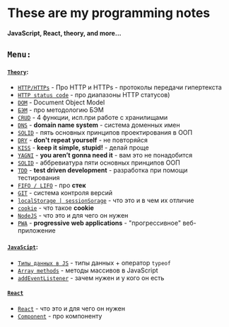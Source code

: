 # These are my programming notes #
#### JavaScript, React, theory, and more... ####

## `Menu:` ##
#### [`Theory`](https://github.com/marinadegames/notes/blob/main/Theory.md): ####
* [`HTTP/HTTPs`](https://github.com/marinadegames/notes/blob/main/Theory.md#http--https) - Про HTTP и HTTPs - протоколы передачи гипертекста
* [`HTTP status code`](https://github.com/marinadegames/notes/blob/main/Theory.md#HTTP-status-code) - про диапазоны HTTP статусов)
* [`DOM`](https://github.com/marinadegames/notes/blob/main/Theory.md#DOM) - Document Object Model
* [`БЭМ`](https://github.com/marinadegames/notes/blob/main/Theory.md#БЭМ) - про методологию БЭМ
* [`CRUD`](https://github.com/marinadegames/notes/blob/main/Theory.md#CRUD) - 4 функции, исп.при работе с хранилищами
* [`DNS`](https://github.com/marinadegames/notes/blob/main/Theory.md#dns) - **domain name system** - система доменных имен
* [`SOLID`](https://github.com/marinadegames/notes/blob/main/Theory.md#solid) - пять основных принципов проектирования в ООП
* [`DRY`](https://github.com/marinadegames/notes/blob/main/Theory.md#dry) - **don't repeat yourself** - не повторяйся
* [`KISS`](https://github.com/marinadegames/notes/blob/main/Theory.md#kiss) - **keep it simple, stupid!** - делай проще  
* [`YAGNI`](https://github.com/marinadegames/notes/blob/main/Theory.md#yagni) -  **you aren’t gonna need it** - вам это не понадобится
* [`SOLID`](https://github.com/marinadegames/notes/blob/main/Theory.md#solid) - аббревиатура пяти основных принципов ООП 
* [`TDD`](https://github.com/marinadegames/notes/blob/main/Theory.md#tdd) - **test driven development** - разработка при помощи тестирования
* [`FIFO / LIFO`](https://github.com/marinadegames/notes/blob/main/Theory.md#fifo--lifo) - про **стек**
* [`GIT`](https://github.com/marinadegames/notes/edit/main/Theory.md#GIT) - система контроля версий
* [`localStorage | sessionSorage`](https://github.com/marinadegames/notes/blob/main/Theory.md#localstorage--sessionsorage) - что это и в чем их отличие
* [`cookie`](https://github.com/marinadegames/notes/blob/main/Theory.md#cookie) - что такое **cookie**
* [`NodeJS`](https://github.com/marinadegames/notes/blob/main/Theory.md#NodeJS) - что это и для чего он нужен
* [`PWA`](https://github.com/marinadegames/notes/blob/main/Theory.md#PWA) - **progressive web applications** - "прогрессивное" веб-приложение

#### [`JavaScipt`](https://github.com/marinadegames/notes/blob/main/JavaScript.md): ####
* [`Типы данных в JS`](https://github.com/marinadegames/notes/blob/main/JavaScript.md#%D1%82%D0%B8%D0%BF%D1%8B-%D0%B4%D0%B0%D0%BD%D0%BD%D1%8B%D1%85) - типы данных + оператор `typeof`
* [`Array methods`](https://github.com/marinadegames/notes/blob/main/JavaScript.md#array-methods) - методы массивов в JavaScript
* [`addEventListener`](https://github.com/marinadegames/notes/blob/main/JavaScript.md#addeventlistener---%D0%B7%D0%B0%D1%87%D0%B5%D0%BC-%D0%BD%D1%83%D0%B6%D0%B5%D0%BD-%D0%B8-%D1%83-%D0%BA%D0%BE%D0%B3%D0%BE-%D0%BE%D0%BD-%D0%B5%D1%81%D1%82%D1%8C) - зачем нужен и у кого он есть

#### [`React`](https://github.com/marinadegames/notes/blob/main/React.md) ####
* [`React`](https://github.com/marinadegames/notes/blob/main/React.md#React) - что это и для чего он нужен
* [`Component`](https://github.com/marinadegames/notes/blob/main/React.md#Component) - про компоненту

